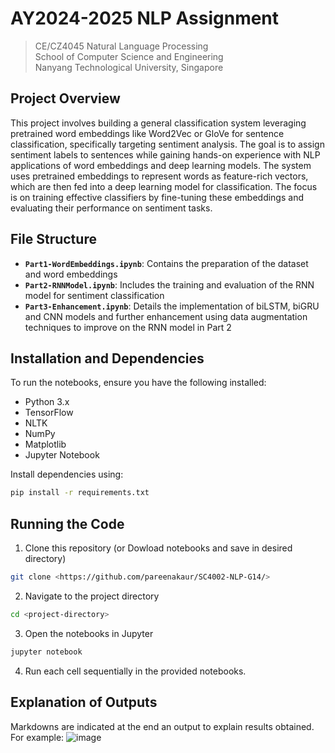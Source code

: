 # AY2024-2025 NLP Assignment
> CE/CZ4045 Natural Language Processing \
> School of Computer Science and Engineering \
> Nanyang Technological University, Singapore

## Project Overview
This project involves building a general classification system leveraging pretrained word embeddings like Word2Vec or GloVe for sentence classification, specifically targeting sentiment analysis. The goal is to assign sentiment labels to sentences while gaining hands-on experience with NLP applications of word embeddings and deep learning models. The system uses pretrained embeddings to represent words as feature-rich vectors, which are then fed into a deep learning model for classification. The focus is on training effective classifiers by fine-tuning these embeddings and evaluating their performance on sentiment tasks. 

## File Structure
- **`Part1-WordEmbeddings.ipynb`**: Contains the preparation of the dataset and word embeddings 
- **`Part2-RNNModel.ipynb`**: Includes the training and evaluation of the RNN model for sentiment classification
- **`Part3-Enhancement.ipynb`**: Details the implementation of biLSTM, biGRU and CNN models and further enhancement using data augmentation techniques to improve on the RNN model in Part 2

## Installation and Dependencies
To run the notebooks, ensure you have the following installed:
- Python 3.x
- TensorFlow
- NLTK
- NumPy
- Matplotlib
- Jupyter Notebook

Install dependencies using:
```bash
pip install -r requirements.txt
```

## Running the Code
1. Clone this repository (or Dowload notebooks and save in desired directory)
```bash
git clone <https://github.com/pareenakaur/SC4002-NLP-G14/>
```
2. Navigate to the project directory
```bash
cd <project-directory>
```
3. Open the notebooks in Jupyter 
```bash
jupyter notebook
```
4. Run each cell sequentially in the provided notebooks.

## Explanation of Outputs
Markdowns are indicated at the end an output to explain results obtained. For example:
![image](https://github.com/user-attachments/assets/d8154175-8acb-479e-ac21-8d0da5f563a0)



